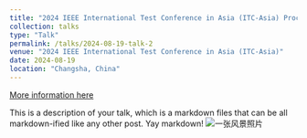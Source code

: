 ```yaml
---
title: "2024 IEEE International Test Conference in Asia (ITC-Asia) Proceeding talk on Architecture and DSP Security topic"
collection: talks
type: "Talk"
permalink: /talks/2024-08-19-talk-2
venue: "2024 IEEE International Test Conference in Asia (ITC-Asia)"
date: 2024-08-19
location: "Changsha, China"
---
```


[More information here](https://date24.date-conference.com/programme)

This is a description of your talk, which is a markdown files that can be all markdown-ified like any other post. Yay markdown!
![一张风景照片](./img/2024DATE.png)

